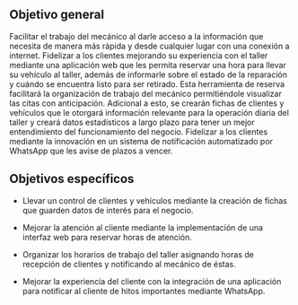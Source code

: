 ## Objetivo general

Facilitar el trabajo del mecánico al darle acceso a la información que necesita de manera más rápida y desde cualquier lugar con una conexión a internet.
Fidelizar a los clientes mejorando su experiencia con el taller mediante una aplicación web que les permita reservar una hora para llevar su vehículo al taller, además de informarle sobre el estado de la reparación y cuándo se encuentra listo para ser retirado.
Esta herramienta de reserva facilitará la organización de trabajo del mecánico permitiéndole visualizar las citas con anticipación. Adicional a esto, se crearán fichas de clientes y vehículos que le otorgará información relevante para la operación diaria del taller y creará datos estadísticos a largo plazo para tener un mejor entendimiento del funcionamiento del negocio.
Fidelizar a los clientes mediante la innovación en un sistema de notificación automatizado por WhatsApp que les avise de plazos a vencer.


## Objetivos específicos

- Llevar un control de clientes y vehículos mediante la creación de fichas que guarden datos de interés para el negocio.

-	Mejorar la atención al cliente mediante la implementación de una interfaz web para reservar horas de atención.

- Organizar los horarios de trabajo del taller asignando horas de recepción de clientes y notificando al mecánico de éstas.

-	Mejorar la experiencia del cliente con la integración de una aplicación para notificar al cliente de hitos importantes mediante WhatsApp.
